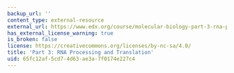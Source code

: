 ```yaml
---
backup_url: ''
content_type: external-resource
external_url: https://www.edx.org/course/molecular-biology-part-3-rna-processing-and-transl
has_external_license_warning: true
is_broken: false
license: https://creativecommons.org/licenses/by-nc-sa/4.0/
title: 'Part 3: RNA Processing and Translation'
uid: 65fc12af-5cd7-4d63-ae3a-7f0174e227c4
---
```

